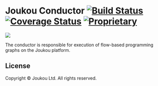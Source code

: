 Joukou Conductor [![Build Status](https://circleci.com/gh/joukou/joukou-conductor/tree/develop.png?circle-token=008054be871672cdcbe10946266261a040003278)](https://circleci.com/gh/joukou/joukou-conductor/tree/develop) [![Coverage Status](https://coveralls.io/repos/joukou/joukou-conductor/badge.png?branch=develop)](https://coveralls.io/r/joukou/joukou-conductor?branch=develop) [![Proprietary](http://img.shields.io/badge/license-proprietary-red.svg)](#license)
================

![](http://media.giphy.com/media/wL4X1JKd0pK2Q/giphy.gif)

The conductor is responsible for execution of flow-based programming graphs on
the Joukou platform.

## License

Copyright &copy; Joukou Ltd. All rights reserved.